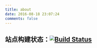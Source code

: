 ```yaml
---
title: about
date: 2016-08-18 23:07:24
comments: false
---
```




## 站点构建状态：[![Build Status](https://travis-ci.org/Winddoing/Winddoing.github.io.svg?branch=web_source)](https://travis-ci.org/Winddoing/Winddoing.github.io)

